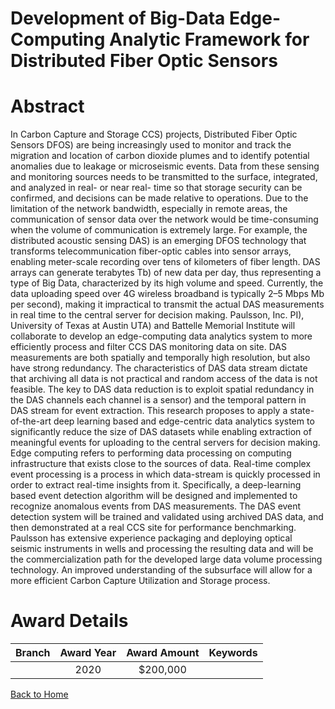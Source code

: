 
Development of Big-Data Edge-Computing Analytic Framework for Distributed Fiber Optic Sensors
=============================================================================================

# Abstract


In Carbon Capture and Storage CCS) projects, Distributed Fiber Optic Sensors DFOS) are being increasingly used to monitor and track the migration and location of carbon dioxide plumes and to identify potential anomalies due to leakage or microseismic events. Data from these sensing and monitoring sources needs to be transmitted to the surface, integrated, and analyzed in real- or near real- time so that storage security can be confirmed, and decisions can be made relative to operations. Due to the limitation of the network bandwidth, especially in remote areas, the communication of sensor data over the network would be time-consuming when the volume of communication is extremely large. For example, the distributed acoustic sensing DAS) is an emerging DFOS technology that transforms telecommunication fiber-optic cables into sensor arrays, enabling meter-scale recording over tens of kilometers of fiber length. DAS arrays can generate terabytes Tb) of new data per day, thus representing a type of Big Data, characterized by its high volume and speed. Currently, the data uploading speed over 4G wireless broadband is typically 2–5 Mbps Mb per second), making it impractical to transmit the actual DAS measurements in real time to the central server for decision making. Paulsson, Inc. PI), University of Texas at Austin UTA) and Battelle Memorial Institute will collaborate to develop an edge-computing data analytics system to more efficiently process and filter CCS DAS monitoring data on site. DAS measurements are both spatially and temporally high resolution, but also have strong redundancy. The characteristics of DAS data stream dictate that archiving all data is not practical and random access of the data is not feasible. The key to DAS data reduction is to exploit spatial redundancy in the DAS channels each channel is a sensor) and the temporal pattern in DAS stream for event extraction. This research proposes to apply a state-of-the-art deep learning based and edge-centric data analytics system to significantly reduce the size of DAS datasets while enabling extraction of meaningful events for uploading to the central servers for decision making. Edge computing refers to performing data processing on computing infrastructure that exists close to the sources of data. Real-time complex event processing is a process in which data-stream is quickly processed in order to extract real-time insights from it. Specifically, a deep-learning based event detection algorithm will be designed and implemented to recognize anomalous events from DAS measurements. The DAS event detection system will be trained and validated using archived DAS data, and then demonstrated at a real CCS site for performance benchmarking. Paulsson has extensive experience packaging and deploying optical seismic instruments in wells and processing the resulting data and will be the commercialization path for the developed large data volume processing technology. An improved understanding of the subsurface will allow for a more efficient Carbon Capture Utilization and Storage process.  

# Award Details

|Branch|Award Year|Award Amount|Keywords|
| :---: | :---: | :---: | :---: |
||2020|$200,000||
  
  


[Back to Home](https://github.com/chrischow/dod_sbir_awards/Reports/CC/#803)